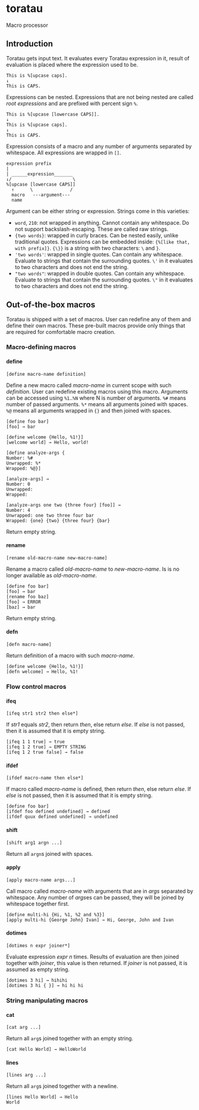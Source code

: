 # toratau

Macro processor

## Introduction

Toratau gets input text. It evaluates every Toratau expression in it, result of evaluation is placed where the expression used to be.

```
This is %[upcase caps].
↓
This is CAPS.
```

Expressions can be nested. Expressions that are not being nested are called *root expressions* and are prefixed with percent sign `%`.

```
This is %[upcase [lowercase CAPS]].
↓
This is %[upcase caps].
↓
This is CAPS.
```

Expression consists of a macro and any number of arguments separated by whitespace. All expressions are wrapped in `[]`.

```
expression prefix
|
| ______expression_______
↓/                       \
%[upcase [lowercase CAPS]]
  ↑      \              /
  macro   ---argument---
  name
```

Argument can be either string or expression. Strings come in this varieties:

- `word`, `210`: not wrapped in anything. Cannot contain any whitespace. Do not support backslash-escaping. These are called raw strings.
- `{two words}`: wrapped in curly braces. Can be nested easily, unlike traditional quotes. Expressions can be embedded inside: `{%[like that, with prefix]}`. `{\}}` is a string with two characters: `\` and `}`.
- `'two words'`: wrapped in single quotes. Can contain any whitespace. Evaluate to strings that contain the surrounding quotes. `\'` in it evaluates to two characters and does not end the string.
- `"two words"`: wrapped in double quotes. Can contain any whitespace. Evaluate to strings that contain the surrounding quotes. `\"` in it evaluates to two characters and does not end the string.

## Out-of-the-box macros

Toratau is shipped with a set of macros. User can redefine any of them and define their own macros. These pre-built macros provide only things that are required for comfortable macro creation.

### Macro-defining macros

#### define

```
[define macro-name definition]
```

Define a new macro called *macro-name* in current scope with such *definition*. User can redefine existing macros using this macro. Arguments can be accessed using `%1`..`%N` where N is number of arguments. `%#` means number of passed arguments. `%*` means all arguments joined with spaces. `%@` means all arguments wrapped in `{}` and then joined with spaces.

```
[define foo bar]
[foo] → bar

[define welcome {Hello, %1!}]
[welcome world] → Hello, world!

[define analyze-args {
Number: %#
Unwrapped: %*
Wrapped: %@}]

[analyze-args] →
Number: 0
Unwrapped: 
Wrapped: 

[analyze-args one two {three four} [foo]] →
Number: 4
Unwrapped: one two three four bar
Wrapped: {one} {two} {three four} {bar}
```

Return empty string.

#### rename

```
[rename old-macro-name new-macro-name]
```

Rename a macro called *old-macro-name* to *new-macro-name*. Is is no longer available as *old-macro-name*.

```
[define foo bar]
[foo] → bar
[rename foo baz]
[foo] → ERROR
[baz] → bar
```

Return empty string.

#### defn

```
[defn macro-name]
```

Return definition of a macro with such *macro-name*.

```
[define welcome {Hello, %1!}]
[defn welcome] → Hello, %1!
```

### Flow control macros

#### ifeq

```
[ifeq str1 str2 then else*]
```

If *str1* equals *str2*, then return *then*, else return *else*. If *else* is not passed, then it is assumed that it is empty string.

```
[ifeq 1 1 true] → true
[ifeq 1 2 true] → EMPTY STRING
[ifeq 1 2 true false] → false
```

#### ifdef

```
[ifdef macro-name then else*]
```

If macro called *macro-name* is defined, then return *then*, else return *else*. If *else* is not passed, then it is assumed that it is empty string.

```
[define foo bar]
[ifdef foo defined undefined] → defined
[ifdef quux defined undefined] → undefined
```

#### shift

```
[shift arg1 argn ...]
```

Return all `argn`s joined with spaces.

#### apply

```
[apply macro-name args...]
```

Call macro called *macro-name* with arguments that are in *args* separated by whitespace. Any number of *args*es can be passed, they will be joined by whitespace together first.

```
[define multi-hi {Hi, %1, %2 and %3}]
[apply multi-hi {George John} Ivan] → Hi, George, John and Ivan
```

#### dotimes

```
[dotimes n expr joiner*]
```

Evaluate expression *expr* *n* times. Results of evaluation are then joined together with *joiner*, this value is then returned. If *joiner* is not passed, it is assumed as empty string.

```
[dotimes 3 hi] → hihihi
[dotimes 3 hi { }] → hi hi hi
```

### String manipulating macros

#### cat

```
[cat arg ...]
```

Return all `arg`s joined together with an empty string.

```
[cat Hello World] → HelloWorld
```

#### lines

```
[lines arg ...]
```

Return all `arg`s joined together with a newline.

```
[lines Hello World] → Hello
World
```

